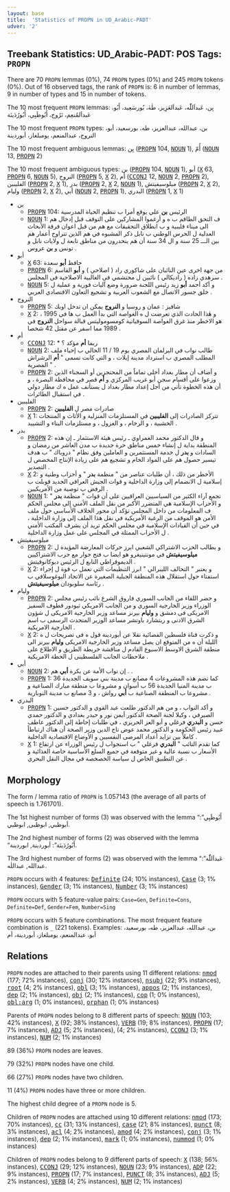 ```yaml
---
layout: base
title:  'Statistics of PROPN in UD_Arabic-PADT'
udver: '2'
---
```


## Treebank Statistics: UD_Arabic-PADT: POS Tags: `PROPN`

There are 70 `PROPN` lemmas (0%), 74 `PROPN` types (0%) and 245 `PROPN` tokens (0%).
Out of 16 observed tags, the rank of `PROPN` is: 6 in number of lemmas, 9 in number of types and 15 in number of tokens.

The 10 most frequent `PROPN` lemmas: بِن، عَبداَللّٰه، عَبداَلعَزِيز، طٰهٰ، بُورسَعِيد، أَبُو، عَبداَلمُنعِم، نَرُوج، أَبُوظَبِي، أَبُورُدَينَة

The 10 most frequent `PROPN` types:  بن، عبدالله، عبدالعزيز، طه، بورسعيد، أبو، النروج، عبدالمنعم، يومبلغاز، أبوردينة

The 10 most frequent ambiguous lemmas: بِن (<tt><a href="ar_padt-pos-PROPN.html">PROPN</a></tt> 104, <tt><a href="ar_padt-pos-NOUN.html">NOUN</a></tt> 1), أُمّ (<tt><a href="ar_padt-pos-NOUN.html">NOUN</a></tt> 13, <tt><a href="ar_padt-pos-PROPN.html">PROPN</a></tt> 2)

The 10 most frequent ambiguous types:  بن (<tt><a href="ar_padt-pos-PROPN.html">PROPN</a></tt> 104, <tt><a href="ar_padt-pos-NOUN.html">NOUN</a></tt> 1), أبو (<tt><a href="ar_padt-pos-X.html">X</a></tt> 63, <tt><a href="ar_padt-pos-PROPN.html">PROPN</a></tt> 6, <tt><a href="ar_padt-pos-NOUN.html">NOUN</a></tt> 5), النروج (<tt><a href="ar_padt-pos-PROPN.html">PROPN</a></tt> 5, <tt><a href="ar_padt-pos-X.html">X</a></tt> 2), أم (<tt><a href="ar_padt-pos-CCONJ.html">CCONJ</a></tt> 12, <tt><a href="ar_padt-pos-NOUN.html">NOUN</a></tt> 2, <tt><a href="ar_padt-pos-PROPN.html">PROPN</a></tt> 2), الفليبين (<tt><a href="ar_padt-pos-PROPN.html">PROPN</a></tt> 2, <tt><a href="ar_padt-pos-X.html">X</a></tt> 1), بدر (<tt><a href="ar_padt-pos-PROPN.html">PROPN</a></tt> 2, <tt><a href="ar_padt-pos-X.html">X</a></tt> 2, <tt><a href="ar_padt-pos-NOUN.html">NOUN</a></tt> 1), ميلوسيفيتش (<tt><a href="ar_padt-pos-PROPN.html">PROPN</a></tt> 2, <tt><a href="ar_padt-pos-X.html">X</a></tt> 2), وليام (<tt><a href="ar_padt-pos-PROPN.html">PROPN</a></tt> 2, <tt><a href="ar_padt-pos-X.html">X</a></tt> 2), أبي (<tt><a href="ar_padt-pos-NOUN.html">NOUN</a></tt> 2, <tt><a href="ar_padt-pos-PROPN.html">PROPN</a></tt> 1), البدري (<tt><a href="ar_padt-pos-PROPN.html">PROPN</a></tt> 1, <tt><a href="ar_padt-pos-X.html">X</a></tt> 1)


* بن
  * <tt><a href="ar_padt-pos-PROPN.html">PROPN</a></tt> 104: الرئيس <b>بن</b> علي يوقع أمرا ب تنظيم الحياة المدرسية
  * <tt><a href="ar_padt-pos-NOUN.html">NOUN</a></tt> 1: ف التحق الطاقم ب ه و أرغموا المشاركين على التوقف قبل إدخال هم الى ميناء قليبية و ب انطلاق التحقيقات مع هم من قبل اعوان فرقة الأبحاث العدلية ل الحرس الوطني ب نابل ذكر المشبوه في هم الذين تتراوح أعمار هم بين الـــ 25 سنة و ال 34 سنة أن هم ينحدرون من مناطق تابعة ل ولايات نابل و تونس و <b>بن</b> عروس .
* أبو
  * <tt><a href="ar_padt-pos-X.html">X</a></tt> 63: حافظ <b>أبو</b> سعدة
  * <tt><a href="ar_padt-pos-PROPN.html">PROPN</a></tt> 6: من جهة اخرى عين النائبان على شاكوري راد ( اصلاحي ) و <b>أبو</b> القاسم سرهدي زاده ( راديكالي ) نائبين ل محتشمي فى الغالبية الاصلاحية فى المجلس .
  * <tt><a href="ar_padt-pos-NOUN.html">NOUN</a></tt> 5: و أكد أحمد <b>أبو</b> زيد رئيس اللجنة ضرورة وضع آليات فورية و عملية ل خلق جسور الاتصال مع الشعوب العربية و تشجيع التعاون الاقتصادي العربي .
* النروج
  * <tt><a href="ar_padt-pos-PROPN.html">PROPN</a></tt> 5: شافيز : عمان و روسيا و <b>النروج</b> يمكن ان تدخل اوبك
  * <tt><a href="ar_padt-pos-X.html">X</a></tt> 2: و هٰذا الحادث الذي تعرضت ل ه الغواصة التي بدأ العمل ب ها في 1995 ، هو الاخطر منذ غرق الغواصة السوفياتية كومسوموليتس قبالة سواحل <b>النروج</b> في 1989 مما اسفر عن مقتل 42 شخصا .
* أم
  * <tt><a href="ar_padt-pos-CCONJ.html">CCONJ</a></tt> 12: * ربما <b>أم</b> مؤكد ؟
  * <tt><a href="ar_padt-pos-NOUN.html">NOUN</a></tt> 2: طالب نواب في البرلمان المصري يوم 19 / 11 الحالي ب إحياء ملف المطلب المصري ب استرداد مدينة إيلات ، و التي كانت تسمى " <b>أم</b> الرشراش المصرية " .
  * <tt><a href="ar_padt-pos-PROPN.html">PROPN</a></tt> 2: و أضاف أن مطار بغداد أخلى تماماً من المحتجزين أو السجناء الذين وزعوا على أقسام سجن أبو غريب المركزي و <b>أم</b> قصر في محافظة البصرة ، و أن هذه الخطوة تأتي من أجل إعداد مطار بغداد ل يستأنف عمل ه ك مطار دولي في استقبال الطائرات .
* الفليبين
  * <tt><a href="ar_padt-pos-PROPN.html">PROPN</a></tt> 2: صادرات مصر ل <b>الفليبين</b>
  * <tt><a href="ar_padt-pos-X.html">X</a></tt> 1: تتركز الصادرات إلى <b>الفليبين</b> في المستلزمات المنزلية و الأثاث و المنتجات الخشبية ، و الرخام ، و الغزول ، و مستلزمات البناء و التشييد .
* بدر
  * <tt><a href="ar_padt-pos-PROPN.html">PROPN</a></tt> 2: و قال الدكتور محمد الغمراوي ـ رئيس هيئة الاستثمار ـ إن هذه المنطقة بداية ل إنشاء خمس مناطق حرة جديدة ب مدن العاشر من رمضان و السادات و <b>بدر</b> ل خدمة المستثمرين و العاملين وفق نظام " دروباك " ب هدف تيسير حصول هم على المواد الخام و تشجيع هم على زيادة الإنتاج المخصص ل التصدير .
  * <tt><a href="ar_padt-pos-X.html">X</a></tt> 2: الأخطر من ذلك ، أن طلبات عناصر من " منظمة <b>بدر</b> " و أحزاب وطنية و إسلامية ل الانضمام إلى وزارة الداخلية و قوات الجيش العراقي الجديد قوبلت ب الرفض ب توصية من الأمريكيين .
  * <tt><a href="ar_padt-pos-NOUN.html">NOUN</a></tt> 1: تجمع آراء الكثير من السياسيين العراقيين على أن قوات " منظمة <b>بدر</b> " و الأحزاب الإسلامية هي المتضرر الأكبر من نقل الملف الأمني إلى مجلس الحكم ف المعلومات من داخل المجلس تؤكد أن محور الخلاف الأساسي حول ملف الأمن هو الموقف من الرغبة الأمريكية في نقل هذا الملف إلى وزارة الداخلية ، في حين أن القيادات الإسلامية في مجلس الحكم تريد أن يشرف المكتب الأمني ل الأحزاب الممثلة في المجلس على عمل وزارة الداخلية .
* ميلوسيفيتش
  * <tt><a href="ar_padt-pos-PROPN.html">PROPN</a></tt> 2: و يطالب الحزب الاشتراكي الشعبي ابرز حركات المعارضة المؤيدة ل <b>ميلوسيفيتش</b> في مونتينيغرو هو ايضا ب فتح حوار مع حزب الاشتراكيين الديموقراطي التابع ل الرئيس ديوكانوفيتش .
  * <tt><a href="ar_padt-pos-X.html">X</a></tt> 2: و يعتبر " التحالف الليبرالي " ابرز التنظيمات التي تعمل ب قوة ل إجراء استفتاء حول استقلال هذه المنطقة الجبلية الصغيرة عن الاتحاد اليوغوسلافي ب رئاسة سلوبودان <b>ميلوسيفيتش</b> .
* وليام
  * <tt><a href="ar_padt-pos-PROPN.html">PROPN</a></tt> 2: و حضر اللقاء من الجانب السوري فاروق الشرع نائب رئيس مجلس الوزراء وزير الخارجية السوري و من الجانب الامريكي ثيودور قطوف السفير الامريكى فى دمشق و <b>وليام</b> بيرنز مساعد وزير الخارجية الامريكى ل شؤون الشرق الادنى و ريتشارد باوتشر مساعد الوزير المتحدث الرسمى ب اسم الخارجية الامريكية .
  * <tt><a href="ar_padt-pos-X.html">X</a></tt> 2: و ذكرت قناة فلسطين الفضائية نقلا عن أبوردينة قول ه فى تصريحات ل ه الليلة أن ه من المتوقع ان يصل مساعد وزير الخارجية الامريكى <b>وليام</b> بيرنز الى منطقة الشرق الاوسط الاسبوع القادم ل مناقشة خريطة الطريق و الاطلاع على ملاحظات الجانب الفلسطينى ل الخطة الامريكية .
* أبي
  * <tt><a href="ar_padt-pos-NOUN.html">NOUN</a></tt> 2: إن نواب الأمة عن بكرة <b>أبي</b> هم . .
  * <tt><a href="ar_padt-pos-PROPN.html">PROPN</a></tt> 1: كما تضم هذه المشروعات 4 مصانع ب مدينة بني سويف الجديدة 36 ب مدينة المنيا الجديدة 56 ب أسوان و مشروعا ب منطقة مبارك الصناعية و مشروعا ب المنطقة الصناعية ب <b>أبي</b> رواش ، و 3 مصانع ب مدينة النوبارية .
* البدري
  * <tt><a href="ar_padt-pos-PROPN.html">PROPN</a></tt> 1: و أكد النواب ، و من هم الدكتور طلعت عبد القوي و الدكتور حسين الصيرفي ، وكيلا لجنة الصحة الدكتور أيمن نور و حيدر بغدادي و الدكتور حمدي حسن و <b>البدري</b> فرغلي و أبو العز الحريري ، في طلبات إحاطة إلى الدكتور عاطف عبيد رئيس الحكومة و الدكتور محمد عوض تاج الدين وزير الصحة أن هناك ارتباطاً كاملاً بين تزايد أعداد المرضى النفسيين و الأوضاع الاقتصادية الداخلية .
  * <tt><a href="ar_padt-pos-X.html">X</a></tt> 1: كما تقدم النائب " <b>البدري</b> فرغلي " ب استجواب ل رئيس الوزراء عن ارتفاع الأسعار ب نسبة عالية و غير متوقعة في جميع السلع الأساسية خاصة الغذائية و عن التطبيق الخاص ل سياسة الخصخصة في مجال النقل البحري .

## Morphology

The form / lemma ratio of `PROPN` is 1.057143 (the average of all parts of speech is 1.761701).

The 1st highest number of forms (3) was observed with the lemma “أَبُوظَبِي”: أبوظبي, ابوظبى, ابوظبي.

The 2nd highest number of forms (2) was observed with the lemma “أَبُورُدَينَة”: أبوردينة, ابوردينة.

The 3rd highest number of forms (2) was observed with the lemma “عَبداَللّٰه”: عبدالله, عبداللٰه.

`PROPN` occurs with 4 features: <tt><a href="ar_padt-feat-Definite.html">Definite</a></tt> (24; 10% instances), <tt><a href="ar_padt-feat-Case.html">Case</a></tt> (3; 1% instances), <tt><a href="ar_padt-feat-Gender.html">Gender</a></tt> (3; 1% instances), <tt><a href="ar_padt-feat-Number.html">Number</a></tt> (3; 1% instances)

`PROPN` occurs with 5 feature-value pairs: `Case=Gen`, `Definite=Cons`, `Definite=Def`, `Gender=Fem`, `Number=Sing`

`PROPN` occurs with 5 feature combinations.
The most frequent feature combination is `_` (221 tokens).
Examples: بن، عبدالله، عبدالعزيز، طه، بورسعيد، أبو، عبدالمنعم، يومبلغاز، أبوردينة، أم


## Relations

`PROPN` nodes are attached to their parents using 11 different relations: <tt><a href="ar_padt-dep-nmod.html">nmod</a></tt> (177; 72% instances), <tt><a href="ar_padt-dep-conj.html">conj</a></tt> (30; 12% instances), <tt><a href="ar_padt-dep-nsubj.html">nsubj</a></tt> (22; 9% instances), <tt><a href="ar_padt-dep-root.html">root</a></tt> (4; 2% instances), <tt><a href="ar_padt-dep-obl.html">obl</a></tt> (3; 1% instances), <tt><a href="ar_padt-dep-appos.html">appos</a></tt> (2; 1% instances), <tt><a href="ar_padt-dep-dep.html">dep</a></tt> (2; 1% instances), <tt><a href="ar_padt-dep-obj.html">obj</a></tt> (2; 1% instances), <tt><a href="ar_padt-dep-cop.html">cop</a></tt> (1; 0% instances), <tt><a href="ar_padt-dep-obl-arg.html">obl:arg</a></tt> (1; 0% instances), <tt><a href="ar_padt-dep-orphan.html">orphan</a></tt> (1; 0% instances)

Parents of `PROPN` nodes belong to 8 different parts of speech: <tt><a href="ar_padt-pos-NOUN.html">NOUN</a></tt> (103; 42% instances), <tt><a href="ar_padt-pos-X.html">X</a></tt> (92; 38% instances), <tt><a href="ar_padt-pos-VERB.html">VERB</a></tt> (19; 8% instances), <tt><a href="ar_padt-pos-PROPN.html">PROPN</a></tt> (17; 7% instances), <tt><a href="ar_padt-pos-ADJ.html">ADJ</a></tt> (5; 2% instances),  (4; 2% instances), <tt><a href="ar_padt-pos-CCONJ.html">CCONJ</a></tt> (3; 1% instances), <tt><a href="ar_padt-pos-NUM.html">NUM</a></tt> (2; 1% instances)

89 (36%) `PROPN` nodes are leaves.

79 (32%) `PROPN` nodes have one child.

66 (27%) `PROPN` nodes have two children.

11 (4%) `PROPN` nodes have three or more children.

The highest child degree of a `PROPN` node is 5.

Children of `PROPN` nodes are attached using 10 different relations: <tt><a href="ar_padt-dep-nmod.html">nmod</a></tt> (173; 70% instances), <tt><a href="ar_padt-dep-cc.html">cc</a></tt> (31; 13% instances), <tt><a href="ar_padt-dep-case.html">case</a></tt> (21; 8% instances), <tt><a href="ar_padt-dep-punct.html">punct</a></tt> (8; 3% instances), <tt><a href="ar_padt-dep-acl.html">acl</a></tt> (4; 2% instances), <tt><a href="ar_padt-dep-amod.html">amod</a></tt> (4; 2% instances), <tt><a href="ar_padt-dep-conj.html">conj</a></tt> (3; 1% instances), <tt><a href="ar_padt-dep-dep.html">dep</a></tt> (2; 1% instances), <tt><a href="ar_padt-dep-mark.html">mark</a></tt> (1; 0% instances), <tt><a href="ar_padt-dep-nummod.html">nummod</a></tt> (1; 0% instances)

Children of `PROPN` nodes belong to 9 different parts of speech: <tt><a href="ar_padt-pos-X.html">X</a></tt> (138; 56% instances), <tt><a href="ar_padt-pos-CCONJ.html">CCONJ</a></tt> (29; 12% instances), <tt><a href="ar_padt-pos-NOUN.html">NOUN</a></tt> (23; 9% instances), <tt><a href="ar_padt-pos-ADP.html">ADP</a></tt> (22; 9% instances), <tt><a href="ar_padt-pos-PROPN.html">PROPN</a></tt> (17; 7% instances), <tt><a href="ar_padt-pos-PUNCT.html">PUNCT</a></tt> (8; 3% instances), <tt><a href="ar_padt-pos-ADJ.html">ADJ</a></tt> (5; 2% instances), <tt><a href="ar_padt-pos-VERB.html">VERB</a></tt> (4; 2% instances), <tt><a href="ar_padt-pos-NUM.html">NUM</a></tt> (2; 1% instances)

